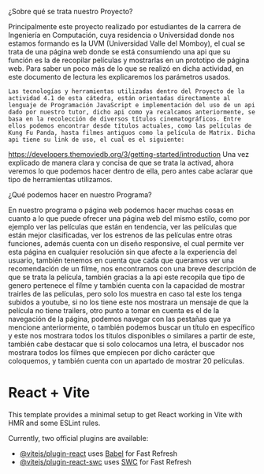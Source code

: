 ¿Sobre qué se trata nuestro Proyecto?

Principalmente este proyecto realizado por estudiantes de la carrera de Ingeniería en Computación, cuya residencia o Universidad donde nos estamos formando es la UVM (Universidad Valle del Momboy),  el cual se trata de una página web donde se está consumiendo una api que su función es la de recopilar películas y mostrarlas en un prototipo de página web. Para saber un poco más de lo que se realizó en dicha actividad, en este documento de lectura les explicaremos los parámetros usados.

	Las tecnologías y herramientas utilizadas dentro del Proyecto de la actividad 4.1 de esta cátedra, están orientadas directamente al lenguaje de Programación JavaScript e implementación del uso de un api dado por nuestro tutor, dicho api como ya recalcamos anteriormente, se basa en la recolección de diversos títulos cinematográficos. Entre ellos podemos encontrar desde títulos actuales, como las películas de Kung Fu Panda, hasta filmes antiguos como la película de Matrix. Dicha api tiene su link de uso, el cual es el siguiente:
https://developers.themoviedb.org/3/getting-started/introduction
Una vez explicado de manera clara y concisa de que se trata la activad, ahora veremos lo que podemos hacer dentro de ella, pero antes cabe aclarar que tipo de herramientas utilizamos.

¿Qué podemos hacer en nuestro Programa?

En nuestro programa o página web podemos hacer muchas cosas en cuanto a lo que puede ofrecer una página web del mismo estilo, como por ejemplo ver las películas que están en tendencia, ver las películas que están mejor clasificadas, ver los estrenos de las películas entre otras funciones, además cuenta con un diseño responsive, el cual permite ver esta página en cualquier resolución sin que afecte a la experiencia del usuario, también tenemos en cuenta que cada que queramos ver una recomendación de un filme, nos encontramos con una breve descripción de que se trata la película, también gracias a la api este recopila que tipo de genero pertenece el filme y también cuenta con la capacidad de mostrar trairles de las películas, pero solo los muestra en caso tal este los tenga subidos a youtube, si no los tiene este nos mostrara un mensaje de que la película no tiene trailers, otro punto a tomar en cuenta es el de la navegación de la página, podemos navegar con las pestañas que ya mencione anteriormente, o también podemos buscar un título en específico y este nos mostrara todos los títulos disponibles o similares a partir de este, también cabe destacar que si solo colocamos una letra, el buscador nos mostrara todos los filmes que empiecen por dicho carácter que coloquemos, y también cuenta con un apartado de mostrar 20 películas.


# React + Vite

This template provides a minimal setup to get React working in Vite with HMR and some ESLint rules.

Currently, two official plugins are available:

- [@vitejs/plugin-react](https://github.com/vitejs/vite-plugin-react/blob/main/packages/plugin-react/README.md) uses [Babel](https://babeljs.io/) for Fast Refresh
- [@vitejs/plugin-react-swc](https://github.com/vitejs/vite-plugin-react-swc) uses [SWC](https://swc.rs/) for Fast Refresh
